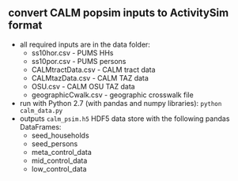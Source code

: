 
## convert CALM popsim inputs to ActivitySim format

  - all required inputs are in the data folder:
    - ss10hor.csv - PUMS HHs
    - ss10por.csv - PUMS persons
    - CALMtractData.csv - CALM tract data
    - CALMtazData.csv - CALM TAZ data
    - OSU.csv - CALM OSU TAZ data
    - geographicCwalk.csv - geographic crosswalk file
  - run with Python 2.7 (with pandas and numpy libraries): `python calm_data.py`
  - outputs `calm_psim.h5` HDF5 data store with the following pandas DataFrames:
    - seed_households
    - seed_persons
    - meta_control_data
    - mid_control_data
    - low_control_data
